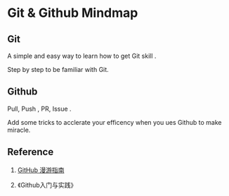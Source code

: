 # Git & Github Mindmap

## Git 

A simple and easy way to learn how to get Git skill .

Step by step to be familiar with Git.



## Github 

Pull, Push , PR, Issue .

Add some tricks to acclerate your efficency when you ues Github to make miracle.



## Reference 

1. [GitHub 漫游指南](https://github.com/phodal/githubZ)

2. 《Github入门与实践》


